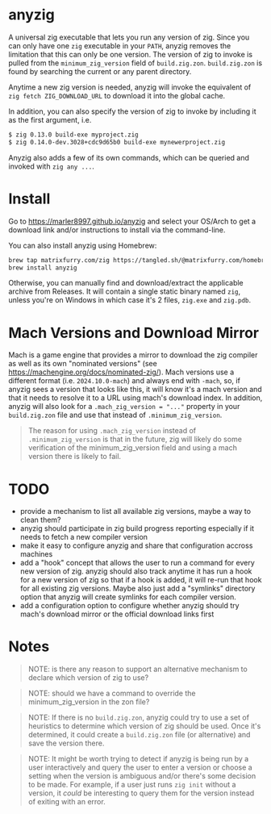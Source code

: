# anyzig



A universal zig executable that lets you run any version of zig. Since you can only have one `zig` executable in your `PATH`, anyzig removes the limitation that this can only be one version. The version of zig to invoke is pulled from the `minimum_zig_version` field of `build.zig.zon`. `build.zig.zon` is found by searching the current or any parent directory.

Anytime a new zig version is needed, anyzig will invoke the equivalent of `zig fetch ZIG_DOWNLOAD_URL` to download it into the global cache.

In addition, you can also specify the version of zig to invoke by including it as the first argument, i.e.

```sh
$ zig 0.13.0 build-exe myproject.zig
$ zig 0.14.0-dev.3028+cdc9d65b0 build-exe mynewerproject.zig
```

Anyzig also adds a few of its own commands, which can be queried and invoked with `zig any ...`.

# Install

Go to https://marler8997.github.io/anyzig and select your OS/Arch to get a download link and/or instructions to install via the command-line.

You can also install anyzig using Homebrew:
```bash
brew tap matrixfurry.com/zig https://tangled.sh/@matrixfurry.com/homebrew-zig
brew install anyzig
```

Otherwise, you can manually find and download/extract the applicable archive from Releases. It will contain a single static binary named `zig`, unless you're on Windows in which case it's 2 files, `zig.exe` and `zig.pdb`.

# Mach Versions and Download Mirror

Mach is a game engine that provides a mirror to download the zig compiler as well as its own "nominated versions" (see https://machengine.org/docs/nominated-zig/). Mach versions use a different format (i.e. `2024.10.0-mach`) and always end with `-mach`, so, if anyzig sees a version that looks like this, it will know it's a mach version and that it needs to resolve it to a URL using mach's download index.  In addition, anyzig will also look for a `.mach_zig_version = "..."` property in your `build.zig.zon` file and use that instead of `.minimum_zig_version`.

> The reason for using `.mach_zig_version` instead of `.minimum_zig_version` is that in the future, zig will likely do some verification of the minimum_zig_version field and using a mach version there is likely to fail.

# TODO

- provide a mechanism to list all available zig versions, maybe a way to clean them?
- anyzig should participate in zig build progress reporting especially if it needs to fetch a new compiler version
- make it easy to configure anyzig and share that configuration accross machines
- add a "hook" concept that allows the user to run a command for every new version of zig. anyzig should also track anytime it has run a hook for a new version of zig so that if a hook is added, it will re-run that hook for all existing zig versions.  Maybe also just add a "symlinks" directory option that anyzig will create symlinks for each compiler version.
- add a configuration option to configure whether anyzig should try mach's download mirror or the official download links first

# Notes

> NOTE: is there any reason to support an alternative mechanism to declare which version of zig to use?

> NOTE: should we have a command to override the minimum_zig_version in the zon file?

> NOTE: If there is no `build.zig.zon`, anyzig could try to use a set of heuristics to determine which version of zig should be used.  Once it's determined, it could create a `build.zig.zon` file (or alternative) and save the version there.

> NOTE: It might be worth trying to detect if anyzig is being run by a user interactively and query the user to enter a version or choose a setting when the version is ambiguous and/or there's some decision to be made.  For example, if a user just runs `zig init` without a version, it *could* be interesting to query them for the version instead of exiting with an error.
